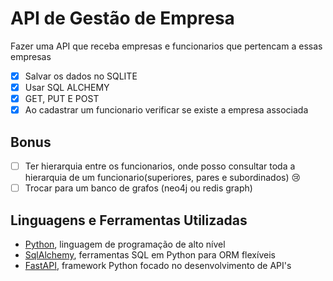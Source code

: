 # API de Gestão de Empresa

Fazer uma API que receba empresas e funcionarios que pertencam a essas empresas

- [x] Salvar os dados no SQLITE
- [x] Usar SQL ALCHEMY
- [x] GET, PUT E POST
- [x] Ao cadastrar um funcionario verificar se existe a empresa associada

## Bonus

- [ ] Ter hierarquia entre os funcionarios, onde posso consultar toda a hierarquia de um funcionario(superiores, pares e
  subordinados) :cry:
- [ ] Trocar para um banco de grafos (neo4j ou redis graph)

## Linguagens e Ferramentas Utilizadas

* [Python](https://docs.python.org/pt-br/3/tutorial/), linguagem de programação de alto nível
* [SqlAlchemy](https://www.sqlalchemy.org/), ferramentas SQL em Python para ORM flexíveis
* [FastAPI](https://fastapi.tiangolo.com/), framework Python focado no desenvolvimento de API's
